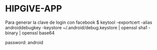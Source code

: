 # HIPGIVE-APP

Para generar la clave de login con facebook
$ keytool -exportcert -alias androiddebugkey -keystore ~/.android/debug.keystore | openssl sha1 -binary | openssl base64

password: android

<!-- keytool -exportcert -keystore <path-to-debug-or-production-keystore> -list -v -alias <alias-name> -->




